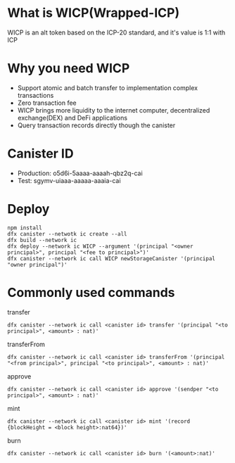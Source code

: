 
# What is WICP(Wrapped-ICP)
WICP is an alt token based on the ICP-20 standard, and it's value is 1:1 with ICP

# Why you need WICP
* Support atomic and batch transfer to implementation complex transactions
* Zero transaction fee
* WICP brings more liquidity to the internet computer, decentralized exchange(DEX) and DeFi applications
* Query transaction records directly though the canister

# Canister ID
* Production: o5d6i-5aaaa-aaaah-qbz2q-cai
* Test: sgymv-uiaaa-aaaaa-aaaia-cai

# Deploy
```
npm install
dfx canister --netwotk ic create --all
dfx build --network ic
dfx deploy --network ic WICP --argument '(principal "<owner principal>", principal "<fee to principal>")'
dfx canister --network ic call WICP newStorageCanister '(principal "owner principal")'
```

# Commonly used commands
transfer
```
dfx canister --network ic call <canister id> transfer '(principal "<to principal>", <amount> : nat)'
```

transferFrom
```
dfx canister --network ic call <canister id> transferFrom '(principal "<from principal>", principal "<to principal>", <amount> : nat)'
```

approve
```
dfx canister --network ic call <canister id> approve '(sendper "<to principal>", <amount> : nat)'
```

mint
```
dfx canister --network ic call <canister id> mint '(record {blockHeight = <block height>:nat64})'
```

burn
```
dfx canister --network ic call <canister id> burn '(<amount>:nat)'
```


